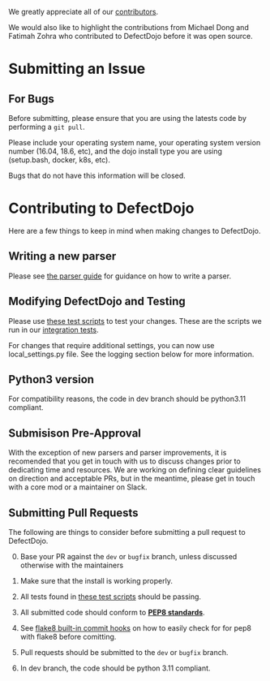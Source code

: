 We greatly appreciate all of our
[contributors](https://github.com/DefectDojo/django-DefectDojo/graphs/contributors).

We would also like to highlight the contributions from Michael Dong and Fatimah
Zohra who contributed to DefectDojo before it was open source.



# Submitting an Issue

## For Bugs

Before submitting, please ensure that you are using the latests code by performing a `git pull`.

Please include your operating system name, your operating system version number (16.04, 18.6, etc), and the dojo install type you are using (setup.bash, docker, k8s, etc).

Bugs that do not have this information will be closed.

# Contributing to DefectDojo

Here are a few things to keep in mind when making changes to DefectDojo.

## Writing a new parser

Please see [the parser guide](https://documentation.defectdojo.com/contributing/how-to-write-a-parser/) for guidance on how to write a parser.

## Modifying DefectDojo and Testing

Please use [these test scripts](./tests) to test your changes. These are the scripts we run in our [integration tests](DOCKER.md#run-the-tests-with-docker).

For changes that require additional settings, you can now use local_settings.py file. See the logging section below for more information.

## Python3 version
For compatibility reasons, the code in dev branch should be python3.11 compliant.

## Submisison Pre-Approval
With the exception of new parsers and parser improvements, it is recomended that you get in touch with us to discuss changes prior to dedicating time and resources. We are working on defining clear guidelines on direction and acceptable PRs, but in the meantime, please get in touch with a core mod or a maintainer on Slack.  

## Submitting Pull Requests

The following are things to consider before submitting a pull request to
DefectDojo.

0. Base your PR against the `dev` or `bugfix` branch, unless discussed otherwise with the maintainers

0. Make sure that the install is working properly.

0. All tests found in [these test scripts](./tests) should be passing.

0. All submitted code should conform to [__PEP8 standards__][pep8].

0. See [flake8 built-in commit hooks] on how to easily check for for pep8 with flake8 before comitting.

0. Pull requests should be submitted to the `dev` or `bugfix` branch.

0. In dev branch, the code should be python 3.11 compliant.

[dojo_settings]: /dojo/settings/settings.dist.py "DefectDojo settings file"
[pep8]: https://www.python.org/dev/peps/pep-0008/ "PEP8"
[flake8 built-in commit hooks]: https://flake8.pycqa.org/en/latest/user/using-hooks.html#built-in-hook-integration
